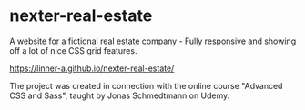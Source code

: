 # nexter-real-estate
A website for a fictional real estate company - Fully responsive and showing off a lot of nice CSS grid features.

https://linner-a.github.io/nexter-real-estate/

The project was created in connection with the online course "Advanced CSS and Sass", taught by Jonas Schmedtmann on Udemy.
